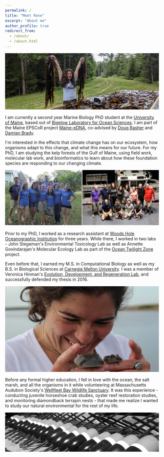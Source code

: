 ```yaml
---
permalink: /
title: "Meet Rene"
excerpt: "About me"
author_profile: true
redirect_from: 
  - /about/
  - /about.html
---
```


![DryingKelp.](/images/DryingKelpCropped.jpg)



I am currently a second year Marine Biology PhD student at the [University of Maine](https://https://umaine.edu/), based out of [Bigelow Laboratory for Ocean Sciences](https://www.bigelow.org//). I am part of the Maine EPSCoR project [Maine-eDNA](https://umaine.edu/edna/), co-advised by [Doug Rasher](https://www.bigelow.org/about/people/drasher.html) and [Damian Brady](https://umaine.edu/marine/people/damian-c-brady/).

I'm interested in the effects that climate change has on our ecosystem, how organisms adapt to this change, and what this means for our future. For my PhD, I am studying the kelp forests of the Gulf of Maine, using field work, molecular lab work, and bioinformatics to learn about how these foundation species are responding to our changing climate.

![WHOI.](/images/WHOI.jpg)

Prior to my PhD, I worked as a research assistant at [Woods Hole Oceanographic Institution](https://www.whoi.edu/) for three years. While there, I worked in two labs - John Stegeman's Environmental Toxicology Lab as well as Annette Govindarajan's Molecular Ecology Lab as part of the [Ocean Twilight Zone](https://twilightzone.whoi.edu/) project.

<!-- In John Stegeman's Environmental Toxicology Lab, I worked for Jed Goldstone on researching the effects that polychlorinated biphenyls (PCBs) have on the development of zebrafish and killifish. I genotyped and propagated 6 unique CRISPR lines of zebrafish, resulting in maintaining over 40 tanks at a time. I also conducted exposure experiments of these fish to varying concentrations of toxins to identify their and mentored a Summer Student Fellowship student on their project, which focused on comparing the gene expression of two different populations of killifish. -->

Even before that, I earned my M.S. in Computational Biology as well as my B.S. in Biological Sciences at [Carnegie Mellon University](https://www.cmu.edu/). I was a member of Veronica Hinman's [Evolution, Development, and Regeneration Lab](https://labs.bio.cmu.edu/hinman/), and successfully defended my thesis in 2016. 

![Horseshoe.](/images/Horseshoe1-cropped.jpg)

Before any formal higher education, I fell in love with the ocean, the salt marsh, and all the organisms in it while volunteering at Massachusetts Audubon Society's [Wellfleet Bay Wildlife Sanctuary](https://www.massaudubon.org/get-outdoors/wildlife-sanctuaries/wellfleet-bay). It was this experience - conducting juvenile horseshoe crab studies, oyster reef restoration studies, and monitoring diamondback terrapin nests - that made me realize I wanted to study our natural environmental for the rest of my life.

![bouys.](/images/bouyscropped2.jpg)
